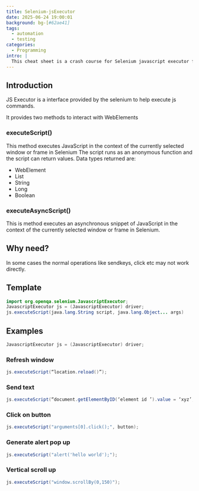 ```yaml
---
title: Selenium-jsExecutor
date: 2025-06-24 19:00:01
background: bg-[#62ae41]
tags:
  - automation
  - testing
categories:
  - Programming
intro: |
  This cheat sheet is a crash course for Selenium javascript executor for  beginners and help to get the idea about the basic concepts of Selenium js executor.
---
```


## Introduction

JS Executor is a interface provided by the selenium to help execute js commands.

It provides two methods to interact with WebElements

### executeScript()
This method executes JavaScript in the context of the currently selected window or frame in Selenium
The script runs as an anonymous function and the script can return values. Data types returned are:
- WebElement
- List
- String
- Long
- Boolean

### executeAsyncScript()
This is method executes an asynchronous snippet of JavaScript in the context of the currently selected window or frame in Selenium.

## Why need?

In some cases the normal operations like sendkeys, click etc may not work directly.

## Template

```java
import org.openqa.selenium.JavascriptExecutor;
JavascriptExecutor js = (JavascriptExecutor) driver;
js.executeScript​(java.lang.String script, java.lang.Object... args)
```

## Examples
```java
JavascriptExecutor js = (JavascriptExecutor) driver;
```
### Refresh window

```java
js.executeScript(“location.reload()”);
```

### Send text

```java
js.executeScript(“document.getElementByID(‘element id ’).value = ‘xyz’;”);
```

### Click on button
```java
js.executeScript("arguments[0].click();", button);
```

### Generate alert pop up

```java
js.executeScript("alert('hello world');");
```

### Vertical scroll up
```java
js.executeScript("window.scrollBy(0,150)");
```